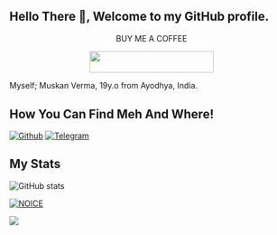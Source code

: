 ## Hello There :wave:, Welcome to my GitHub profile.

<p align="center">BUY ME A COFFEE</p>
<p align="center"><a href="https://buymeacoffee.com/0xmuskan"> <img src="https://img.shields.io/badge/Buy%20Me%20Coffe-green?style=for-the-badge&logo=bitcoin" width="220" height="38.45"/></a></p>


Myself; Muskan Verma, 19y.o from Ayodhya, India.



## How You Can Find Meh And Where!

[![Github](https://img.shields.io/badge/-Github-181717?style=for-the-badge&logo=Github&logoColor=white)](https://github.com/iamuskanverma)
[![Telegram](https://img.shields.io/badge/Telegram-2CA5E0?style=for-the-badge&logo=telegram&logoColor=white)](https://telegram.me/iamuskan_verma)

## My Stats
![ GitHub stats](https://github-readme-stats.vercel.app/api?username=iamuskanverma&show_icons=true&theme=radical)

[![NOICE](https://github-readme-stats.vercel.app/api/top-langs/?username=iamuskanverma&layout=compact&theme=midnight-purple&hide=Css)](https://github.com/ITZ-ZAID)

![](https://visitor-badge.laobi.icu/badge?page_id=iamuskanverma)

